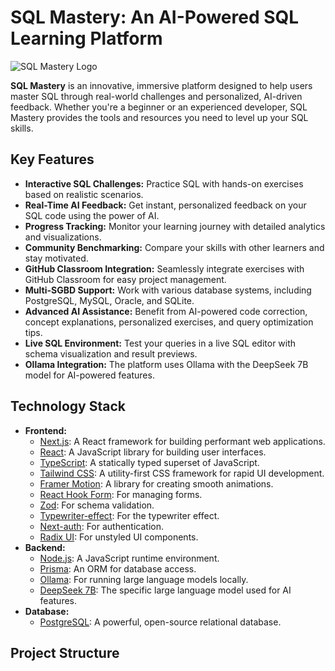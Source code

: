 # SQL Mastery: An AI-Powered SQL Learning Platform

![SQL Mastery Logo](https://via.placeholder.com/150x150?text=SQL+Mastery+Logo) <!-- Replace with your actual logo -->

**SQL Mastery** is an innovative, immersive platform designed to help users master SQL through real-world challenges and personalized, AI-driven feedback. Whether you're a beginner or an experienced developer, SQL Mastery provides the tools and resources you need to level up your SQL skills.

## Key Features

*   **Interactive SQL Challenges:** Practice SQL with hands-on exercises based on realistic scenarios.
*   **Real-Time AI Feedback:** Get instant, personalized feedback on your SQL code using the power of AI.
*   **Progress Tracking:** Monitor your learning journey with detailed analytics and visualizations.
*   **Community Benchmarking:** Compare your skills with other learners and stay motivated.
*   **GitHub Classroom Integration:** Seamlessly integrate exercises with GitHub Classroom for easy project management.
*   **Multi-SGBD Support:** Work with various database systems, including PostgreSQL, MySQL, Oracle, and SQLite.
*   **Advanced AI Assistance:** Benefit from AI-powered code correction, concept explanations, personalized exercises, and query optimization tips.
*   **Live SQL Environment:** Test your queries in a live SQL editor with schema visualization and result previews.
* **Ollama Integration:** The platform uses Ollama with the DeepSeek 7B model for AI-powered features.

## Technology Stack

*   **Frontend:**
    *   [Next.js](https://nextjs.org/): A React framework for building performant web applications.
    *   [React](https://react.dev/): A JavaScript library for building user interfaces.
    *   [TypeScript](https://www.typescriptlang.org/): A statically typed superset of JavaScript.
    *   [Tailwind CSS](https://tailwindcss.com/): A utility-first CSS framework for rapid UI development.
    *   [Framer Motion](https://www.framer.com/motion/): A library for creating smooth animations.
    *   [React Hook Form](https://react-hook-form.com/): For managing forms.
    *   [Zod](https://zod.dev/): For schema validation.
    *   [Typewriter-effect](https://www.npmjs.com/package/typewriter-effect): For the typewriter effect.
    *   [Next-auth](https://next-auth.js.org/): For authentication.
    *   [Radix UI](https://www.radix-ui.com/): For unstyled UI components.
*   **Backend:**
    *   [Node.js](https://nodejs.org/): A JavaScript runtime environment.
    *   [Prisma](https://www.prisma.io/): An ORM for database access.
    *   [Ollama](https://ollama.com/): For running large language models locally.
    *   [DeepSeek 7B](https://deepseekcoder.github.io/): The specific large language model used for AI features.
*   **Database:**
    *   [PostgreSQL](https://www.postgresql.org/): A powerful, open-source relational database.

## Project Structure

